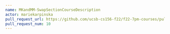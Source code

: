 ```yaml
---
name: MKandMM-SwapSectionCourseDescription
actor: mariekarpinska
pull_request_url: https://github.com/ucsb-cs156-f22/f22-7pm-courses/pull/10
pull_request_num: 10
---
```

